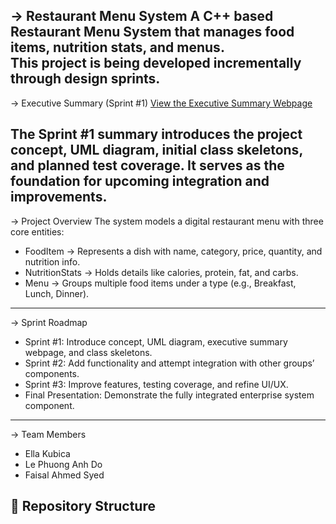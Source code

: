 -> Restaurant Menu System
A C++ based Restaurant Menu System that manages food items, nutrition stats, and menus.  
This project is being developed incrementally through design sprints.
---------------------------------------------------------------------------------------
-> Executive Summary (Sprint #1)
[View the Executive Summary Webpage](https://fsyed7.github.io/restaurant-menu-system/)  

The Sprint #1 summary introduces the project concept, UML diagram, initial class skeletons, and planned test coverage. It serves as the foundation for upcoming integration and improvements.
-----------------------------------------------------------------------------------------
 -> Project Overview
The system models a digital restaurant menu with three core entities:

- FoodItem → Represents a dish with name, category, price, quantity, and nutrition info.  
- NutritionStats → Holds details like calories, protein, fat, and carbs.  
- Menu → Groups multiple food items under a type (e.g., Breakfast, Lunch, Dinner).  
-----------------------------------------------------------------------------------------
-> Sprint Roadmap
- Sprint #1: Introduce concept, UML diagram, executive summary webpage, and class skeletons.  
- Sprint #2: Add functionality and attempt integration with other groups’ components.  
- Sprint #3: Improve features, testing coverage, and refine UI/UX.  
- Final Presentation: Demonstrate the fully integrated enterprise system component.  
------------------------------------------------------------------------------------------
 -> Team Members
- Ella Kubica  
- Le Phuong Anh Do  
- Faisal Ahmed Syed  


## 📂 Repository Structure
